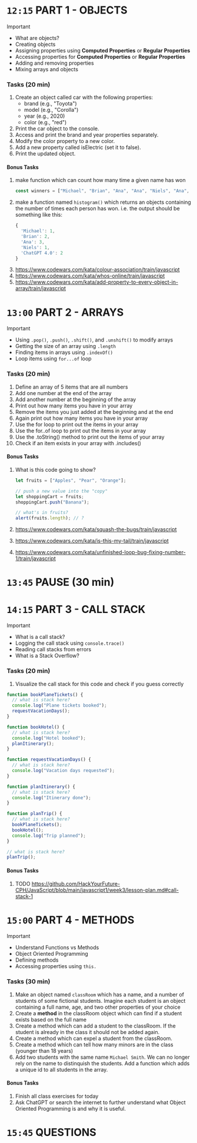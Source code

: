<!-- ------------------------------ PART 1 ----------------------------------- -->

# `12:15` PART 1 - OBJECTS

> [!IMPORTANT]
>
> - What are objects?
> - Creating objects
> - Assigning properties using **Computed Properties** or **Regular Properties**
> - Accessing properties for **Computed Properties** or **Regular Properties**
> - Adding and removing properties
> - Mixing arrays and objects

### Tasks (20 min)

1. Create an object called car with the following properties:
   - brand (e.g., "Toyota")
   - model (e.g., "Corolla")
   - year (e.g., 2020)
   - color (e.g., "red")
2. Print the car object to the console.
3. Access and print the brand and year properties separately.
4. Modify the color property to a new color.
5. Add a new property called isElectric (set it to false).
6. Print the updated object.

#### Bonus Tasks

1. make function which can count how many time a given name has won
   ```js
   const winners = ["Michael", "Brian", "Ana", "Ana", "Niels", "Ana", "Brian", "ChatGPT 4.0", "ChatGPT 4.0"];
   ```
2. make a function named `histogram()` which returns an objects containing the number of times each person has won. i.e. the output should be something like this:
   ```js
   {
     'Michael': 1,
     'Brian': 2,
     'Ana': 3,
     'Niels': 1,
     'ChatGPT 4.0': 2
   }
   ```
3. https://www.codewars.com/kata/colour-association/train/javascript
4. https://www.codewars.com/kata/whos-online/train/javascript
5. https://www.codewars.com/kata/add-property-to-every-object-in-array/train/javascript

<!-- ------------------------------ PART 2 ----------------------------------- -->

# `13:00` PART 2 - ARRAYS

> [!IMPORTANT]
>
> - Using `.pop()`, `.push()`, `.shift()`, and `.unshift()` to modify arrays
> - Getting the size of an array using `.length`
> - Finding items in arrays using `.indexOf()`
> - Loop items using `for...of` loop

### Tasks (20 min)

1. Define an array of 5 items that are all numbers
2. Add one number at the end of the array
3. Add another number at the beginning of the array
4. Print out how many items you have in your array
5. Remove the items you just added at the beginning and at the end
6. Again print out how many items you have in your array
7. Use the for loop to print out the items in your array
8. Use the for..of loop to print out the items in your array
9. Use the .toString() method to print out the items of your array
10. Check if an item exists in your array with .includes()

#### Bonus Tasks

1. What is this code going to show?

   ```js
   let fruits = ["Apples", "Pear", "Orange"];

   // push a new value into the "copy"
   let shoppingCart = fruits;
   shoppingCart.push("Banana");

   // what's in fruits?
   alert(fruits.length); // ?
   ```

2. https://www.codewars.com/kata/squash-the-bugs/train/javascript
3. https://www.codewars.com/kata/is-this-my-tail/train/javascript
4. https://www.codewars.com/kata/unfinished-loop-bug-fixing-number-1/train/javascript

<!-- ------------------------------ PAUSE ----------------------------------- -->

# `13:45` PAUSE (30 min)

<!-- ------------------------------ PART 3 ----------------------------------- -->

# `14:15` PART 3 - CALL STACK

> [!IMPORTANT]
>
> - What is a call stack?
> - Logging the call stack using `console.trace()`
> - Reading call stacks from errors
> - What is a Stack Overflow?

### Tasks (20 min)

1. Visualize the call stack for this code and check if you guess correctly

```js
function bookPlaneTickets() {
  // what is stack here?
  console.log("Plane tickets booked");
  requestVacationDays();
}

function bookHotel() {
  // what is stack here?
  console.log("Hotel booked");
  planItinerary();
}

function requestVacationDays() {
  // what is stack here?
  console.log("Vacation days requested");
}

function planItinerary() {
  // what is stack here?
  console.log("Itinerary done");
}

function planTrip() {
  // what is stack here?
  bookPlaneTickets();
  bookHotel();
  console.log("Trip planned");
}

// what is stack here?
planTrip();
```

#### Bonus Tasks

1. TODO
   https://github.com/HackYourFuture-CPH/JavaScript/blob/main/javascript1/week3/lesson-plan.md#call-stack-1

<!-- ------------------------------ PART 4 ----------------------------------- -->

# `15:00` PART 4 - METHODS

> [!IMPORTANT]
>
> - Understand Functions vs Methods
> - Object Oriented Programming
> - Defining methods
> - Accessing properties using `this.`

### Tasks (30 min)

1. Make an object named `classRoom` which has a name, and a number of students of some fictional students. Imagine each student is an object containing a full name, age, and two other properties of your choice
2. Create a **method** in the classRoom object which can find if a student exists based on the full name
3. Create a method which can add a student to the classRoom. If the student is already in the class it should not be added again.
4. Create a method which can expel a student from the classRoom.
5. Create a method which can tell how many minors are in the class (younger than 18 years)
6. Add two students with the same name `Michael Smith`. We can no longer rely on the name to distinquish the students. Add a function which adds a unique id to all students in the array.

#### Bonus Tasks

1. Finish all class exercises for today
1. Ask ChatGPT or search the internet to further understand what Object Oriented Programming is and why it is useful.

# `15:45` QUESTIONS
